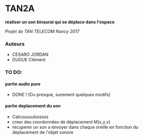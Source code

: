 # TAN2A

**réaliser un son binaural qui se déplace dans l'espace**

*Projet de TAN TELECOM Nancy 2017*

### Auteurs
 - CESARO JORDAN
 - DUGUE Clément
 
### TO DO:

#### partie audio pure
 - DONE ! (Ou presque, surement quelques modifs)

#### partie deplacement du son
 - Calcuuuuulssssss
 - creer des coordonnées de déplacement M(x,z,v)
 - recuperer un son a envoyer dans chaque oreille en fonction du deplacement de l'objet sonore
